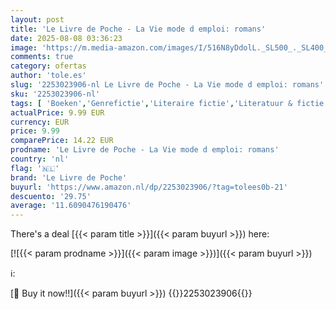 ```yaml
---
layout: post
title: 'Le Livre de Poche - La Vie mode d emploi: romans'
date: 2025-08-08 03:36:23
image: 'https://m.media-amazon.com/images/I/516N8yDdolL._SL500_._SL400_.jpg'
comments: true
category: ofertas
author: 'tole.es'
slug: '2253023906-nl Le Livre de Poche - La Vie mode d emploi: romans'
sku: '2253023906-nl'
tags: [ 'Boeken','Genrefictie','Literaire fictie','Literatuur & fictie','Naslagwerken','Woorden, taal & grammatica','le livre de poche','🇳🇱', ]
actualPrice: 9.99 EUR
currency: EUR
price: 9.99
comparePrice: 14.22 EUR
prodname: 'Le Livre de Poche - La Vie mode d emploi: romans'
country: 'nl'
flag: '🇳🇱'
brand: 'Le Livre de Poche'
buyurl: 'https://www.amazon.nl/dp/2253023906/?tag=tolees0b-21'
descuento: '29.75'
average: '11.6090476190476'
---
```


There's a deal [{{< param title >}}]({{< param buyurl >}})  here:

[![{{< param prodname >}}]({{< param image >}})]({{< param buyurl >}})

ℹ️:


[🛒 Buy it now!!]({{< param buyurl >}})
{{<world>}}2253023906{{</world>}}
